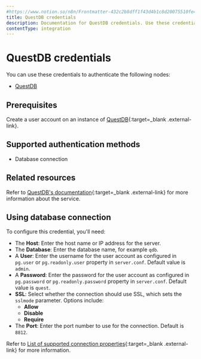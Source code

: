 ```yaml
---
#https://www.notion.so/n8n/Frontmatter-432c2b8dff1f43d4b1c8d20075510fe4
title: QuestDB credentials
description: Documentation for QuestDB credentials. Use these credentials to authenticate QuestDB in n8n, a workflow automation platform.
contentType: integration
---
```


# QuestDB credentials

You can use these credentials to authenticate the following nodes:

- [QuestDB](/integrations/builtin/app-nodes/n8n-nodes-base.questdb/)

## Prerequisites

Create a user account on an instance of [QuestDB](https://questdb.io/){:target=_blank .external-link}.

## Supported authentication methods

- Database connection

## Related resources

Refer to [QuestDB's documentation](https://questdb.io/docs){:target=_blank .external-link} for more information about the service.

## Using database connection

To configure this credential, you'll need:

- The **Host**: Enter the host name or IP address for the server.
- The **Database**: Enter the database name, for example `qdb`.
- A **User**: Enter the username for the user account as configured in `pg.user` or `pg.readonly.user` property in `server.conf`. Default value is `admin`.
- A **Password**: Enter the password for the user account as configured in `pg.password` or `pg.readonly.password` property in `server.conf`. Default value is `quest`.
- **SSL**: Select whether the connection should use SSL, which sets the `sslmode` parameter. Options include:
    - **Allow**
    - **Disable**
    - **Require**
- The **Port**: Enter the port number to use for the connection. Default is `8812`.

Refer to [List of supported connection properties](https://questdb.io/docs/reference/api/postgres/#list-of-supported-connection-properties){:target=_blank .external-link} for more information.
